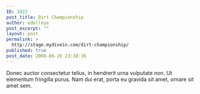 ```yaml
---
ID: 1822
post_title: Dirt Championship
author: edelleye
post_excerpt: ""
layout: post
permalink: >
  http://stage.mydivein.com/dirt-championship/
published: true
post_date: 2008-06-26 23:38:36
---
```

Donec auctor consectetur tellus, in hendrerit urna vulputate non. Ut elementum fringilla purus. Nam dui erat, porta eu gravida sit amet, ornare sit amet sem.